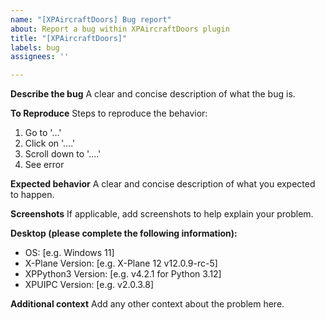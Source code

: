 ```yaml
---
name: "[XPAircraftDoors] Bug report"
about: Report a bug within XPAircraftDoors plugin
title: "[XPAircraftDoors]"
labels: bug
assignees: ''

---
```


**Describe the bug**
A clear and concise description of what the bug is.

**To Reproduce**
Steps to reproduce the behavior:
1. Go to '...'
2. Click on '....'
3. Scroll down to '....'
4. See error

**Expected behavior**
A clear and concise description of what you expected to happen.

**Screenshots**
If applicable, add screenshots to help explain your problem.

**Desktop (please complete the following information):**
 - OS: [e.g. Windows 11]
 - X-Plane Version: [e.g. X-Plane 12 v12.0.9-rc-5]
 - XPPython3 Version: [e.g. v4.2.1 for Python 3.12]
 - XPUIPC Version: [e.g. v2.0.3.8]

**Additional context**
Add any other context about the problem here.

